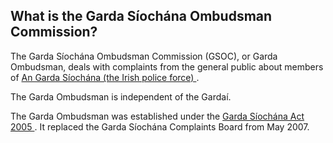 ##  What is the Garda Síochána Ombudsman Commission?

The Garda Síochána Ombudsman Commission (GSOC), or Garda Ombudsman, deals with
complaints from the general public about members of [ An Garda Síochána (the
Irish police force)
](https://www.citizensinformation.ie/en/justice/law_enforcement/garda_siochana_national_police_force.html)
.

The Garda Ombudsman is independent of the Gardaí.

The Garda Ombudsman was established under the [ Garda Síochána Act 2005
](http://www.irishstatutebook.ie/2005/en/act/pub/0020/index.html) . It
replaced the Garda Síochána Complaints Board from May 2007.
